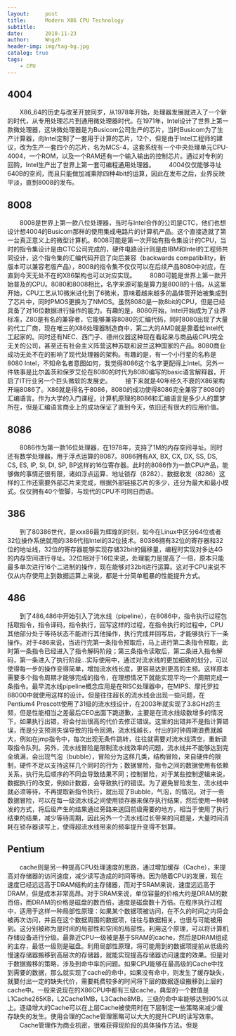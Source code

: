 ```yaml
---
layout:     post
title:      Modern X86 CPU Technology
subtitle:   
date:       2018-11-23
author:     Wngzh
header-img: img/tag-bg.jpg
catalog: true
tags:
    - CPU
---
```


## 4004

&emsp;&emsp;X86_64的历史与改革开放同岁，从1978年开始，处理器发展就进入了一个新的时代，从专用处理芯片到通用微处理器时代。在1971年，Intel设计了世界上第一款微处理器，这块微处理器是为Busicom公司生产的芯片，当时Busicom为了生产计算器，向Intel定制了一套用于计算的芯片，12个，但是由于Intel工程师的建议，改为生产一套四个的芯片，名为MCS-4，这套系统有一个中央处理单元CPU-4004，一个ROM，以及一个RAM还有一个输入输出的控制芯片。通过对专利的回购，Intel生产出了世界上第一套可编程通用处理器。
&emsp;&emsp;4004仅仅能够寻址640B的空间，而且只能做加减乘除四种4bit的运算，因此在发布之后，业界反映平淡，直到8008的发布。

## 8008

&emsp;&emsp;8008是世界上第一款八位处理器，当时与Intel合作的公司是CTC，他们也想设计想4004的Busicom那样的使用集成电路片的计算机产品。这个直接造就了第一台真正意义上的微型计算机。8008可能是第一次开始有指令集设计的CPU，当时的指令集设计是由CTC公司完成的，硬件电路设计则是由IBM和Intel的工程师共同设计，这个指令集的汇编代码开启了向后兼容（backwards compatibility，新版本可以兼容老版产品），8008的指令集不仅仅可以在后续产品8080中对应，在直到今天无处不在的X86架构也可以对应实现。
&emsp;&emsp;8080可能是世界上第一款开始普及的CPU。8080和8008相比，名字来源可能是算力是8008的十倍。从这里开始，CPU工艺从10微米进化到了6微米，意味着越来越多的晶体管开始被集成到了芯片中，同时PMOS更换为了NMOS。虽然8080是一款8bit的CPU，但是已经具备了对16位数据进行操作的能力。有趣的是，8080开始，Intel开始成为了业界标准，Z80是有名的兼容者，它能够兼容8080的汇编代码，同时8080出现了大量的代工厂商，现在唯三的X86处理器制造商中，第二大的AMD就是靠着给Intel代工起家的。同时还有NEC、西门子、德州仪器这种现在看起来与商品级CPU完全无关的公司，甚至还有社会主义阵营这种苏联和波兰这种国家的产品。8080商业成功无处不在的影响了现代处理器的架构。有趣的是，有一个小行星的名称是8080 Intel，不知命名者意图如何，我觉得8086这个名字更配得上Intel。另外一件轶事是比尔盖茨和保罗艾伦在8080的时代为8080编写的basic语言解释器，开启了IT行业另一个巨头微软的发展史。
&emsp;&emsp;接下来就是40年经久不衰的X86架构开端8086了。X86就是得名于8086，8080的成功使得8086完全兼容了8080的汇编语言。作为大学的入门课程，计算机原理的8086和汇编语言是多少人的噩梦所在，但是汇编语言商业上的成功保证了直到今天，依旧还有很大的应用价值。

## 8086

&emsp;&emsp;8086作为第一款16位处理器，在1978年，支持了1M的内存空间寻址。同时还有数学处理器，用于浮点运算的8087。8086拥有AX, BX, CX, DX, SS, DS, CS, ES, IP, SI, DI, SP, BP这样的16位寄存器。此时的8086作为一款CPU产品，能够做的事情还很有限，诸如浮点运算、地址锁存（8282）、数据收发（8286）这样的工作还需要外部芯片来完成，根据外部链接芯片的多少，还分为最大和最小模式。仅仅拥有40个管脚，与现代的CPU不可同日而语。

## 386

&emsp;&emsp;到了80386世代，是xxx86最为辉煌的时刻，如今在Linux中区分64位或者32位操作系统就用的i386代指Intel的32位技术。80386拥有32位的寄存器和32位的地址线，32位的寄存器能够实现存储32bit的偏移量，编程时实现对多达4G的内存空间进行寻址。32位相对于16位来说，处理能力是提高了一倍，原本只能最多单次进行16个二进制的操作，现在能够对32bit进行运算。这对于CPU来说不仅从内存使用上到数据运算上来说，都是十分简单粗暴的性能提升方式。

## 486

&emsp;&emsp;到了486,486中开始引入了流水线（pipeline），在8086中，指令执行过程包括取指令，指令译码，指令执行，回写这样的过程，在指令执行的过程中，CPU其他部分处于等待状态不能进行其他操作，执行完成并回写后，才能够执行下一条操作。对于486来说，当进行完第一条指令预取后，马上进行第二条指令预取，此时第一条指令已经进入了指令解码阶段；第三条指令读取后，第二条进入指令解码，第一条进入了执行阶段...实际使用中，通过对流水线的更加细致的划分，可以使得每一步的操作变得简单，增加流水线长度，更容易达到更高的主频。这样原本需要多个指令周期才能够完成的指令，在理想情况下就能实现平均一个周期完成一条指令。最早流水线pipeline概念应用是在RISC处理器中，在MIPS、摩托罗拉88000中就使用这样的设计。但是往往超长的流水线会出现一些问题，在Pentium4 Prescott使用了31级的流水线设计，在2003年就实现了3.8GHz的主频，但是性能相当之差最后CEO出面下跪道歉，主要是在流水线级数增多的情况下，如果执行出错，将会付出很高的代价去修正错误。这里的出错并不是指计算错误，而是分支预测失误导致的指令回溯，流水线越长，付出的时钟周期浪费就越大，例如在jmp指令中，每次出现无条件跳转，往往就需要对流水线清空，重新读取指令队列。另外，流水线冒险是限制流水线效率的问题，流水线并不能够达到完全填满，会出现气泡（bubble），冒险分为这样几类，结构冒险，来自硬件的限制，硬件不足以支持这样几个同时的行为；数据冒险，指令之间的数据使用有依赖关系，执行先后顺序的不同会导致结果不同；控制冒险，对于某些控制逻辑来说，数据执行的改变，例如计数器，会导致执行的错误。为了避免冒险发生，流水线中就必须等待，不再提取新指令执行，就出现了Bubble，气泡，的情况。对于一些数据冒险，可以在每一级流水线之间使用锁存器来保存执行结果，然后使用一种转发的方式，将后级产生的结果通过旁路来送回前级需要的地方，相当于使用了执行结束的结果，减少等待周期，因此另外一个流水线过长带来的问题是，大量时间消耗在锁存器读写上，使得超流水线带来的频率提升变得不划算。

## Pentium

&emsp;&emsp;cache则是另一种提高CPU处理速度的思路，通过增加缓存（Cache），来提高对存储器的访问速度，减少读写造成的时间等待。因为随着CPU的发展，现在速度已经远远高于DRAM结构的主存储器，而对于SRAM来说，速度远远高于DRAM，但是成本非常高昂。对于SRAM来说，单位容量的价格大约是DRAM的数百倍，而DRAM的价格是磁盘的数百倍，速度是磁盘数十万倍。在程序执行过程中，适用于这样一种局部性原理：如果某个数据项被访问，在不久的时间之内将会被再次访问，并且在这个数据周围的数据项，往往与数据相关，也很与可能被用到。这分别被称为是时间的局部性和空间的局部性。利用这个原理，可以将计算机存储设备进行分级。最靠近CPU一级被是基于SRAM的cache，然后是DRAM组成的主存，最低一级则是磁盘。利用局部性原理，将可能用到的数据项提前从低级的慢速存储器搬移到高层次的存储器，就能实现提高存储器访问速度的效果。但是对于数据搬移的策略，涉及到命中率的问题。如果CPU能够在最高级的Cache中找到需要的数据，那么就实现了cache的命中，如果没有命中，则发生了缓存缺失，就要付出一定的缺失代价，需要耗费较多的时间将下层的数据逐级搬移到上层的cache中。一般来说现在的X86CPU中都有三级cache，典型的一个数值是L1Cache265KB，L2Cache1MB，L3Cache8MB，三级的命中率能够达到90%以上。逐级增大的Cache可以在上层Cache被使用时在下层制定一些策略来减少缓存缺失的发生。使用合理的Cache管理策略可以大大的提升CPU的读写效率。
&emsp;&emsp;Cache管理作为商业机密，很难获得现阶段的具体操作方法。但是